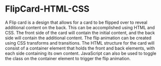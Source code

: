 # FlipCard-HTML-CSS
A Flip card is a design that allows for a card to be flipped over to reveal additional content on the back. This can be accomplished using HTML and CSS. The front side of the card will contain the initial content, and the back side will contain the additional content. The flip animation can be created using CSS transforms and transitions. The HTML structure for the card will consist of a container element that holds the front and back elements, with each side containing its own content. JavaScript can also be used to toggle the class on the container element to trigger the flip animation.
